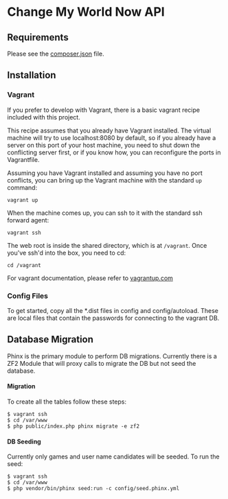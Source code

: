 Change My World Now API 
=======================

Requirements
------------

Please see the [composer.json](composer.json) file.

Installation
------------

### Vagrant

If you prefer to develop with Vagrant, there is a basic vagrant recipe included with this project.

This recipe assumes that you already have Vagrant installed. The virtual machine will try to use localhost:8080 by
default, so if you already have a server on this port of your host machine, you need to shut down the conflicting
server first, or if you know how, you can reconfigure the ports in Vagrantfile.

Assuming you have Vagrant installed and assuming you have no port conflicts, you can bring up the Vagrant machine
with the standard `up` command:

```
vagrant up
```

When the machine comes up, you can ssh to it with the standard ssh forward agent:

```
vagrant ssh
```

The web root is inside the shared directory, which is at `/vagrant`. Once you've ssh'd into the box, you need to cd:

```
cd /vagrant
```

For vagrant documentation, please refer to [vagrantup.com](https://www.vagrantup.com/)

### Config Files

To get started, copy all the *.dist files in config and config/autoload.  These are local files that 
contain the passwords for connecting to the vagrant DB.

## Database Migration

Phinx is the primary module to perform DB migrations.  Currently there is a ZF2 Module that will
proxy calls to migrate the DB but not seed the database. 

#### Migration

To create all the tables follow these steps:

```
$ vagrant ssh
$ cd /var/www
$ php public/index.php phinx migrate -e zf2
```

#### DB Seeding

Currently only games and user name candidates will be seeded.  To run the seed:

```
$ vagrant ssh
$ cd /var/www
$ php vendor/bin/phinx seed:run -c config/seed.phinx.yml 
```


